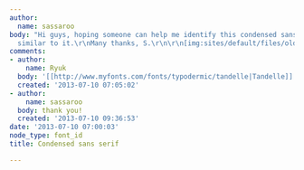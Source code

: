 ```yaml
---
author:
  name: sassaroo
body: "Hi guys, hoping someone can help me identify this condensed sans, or something
  similar to it.\r\nMany thanks, S.\r\n\r\n[img:sites/default/files/old-images/Attachment-1_6218.jpeg]"
comments:
- author:
    name: Ryuk
  body: '[[http://www.myfonts.com/fonts/typodermic/tandelle|Tandelle]]'
  created: '2013-07-10 07:05:02'
- author:
    name: sassaroo
  body: thank you!
  created: '2013-07-10 09:36:53'
date: '2013-07-10 07:00:03'
node_type: font_id
title: Condensed sans serif

---
```

